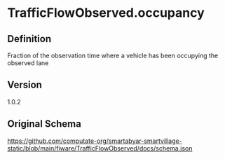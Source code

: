 # TrafficFlowObserved.occupancy

## Definition
Fraction of the observation time where a vehicle has been occupying the observed lane

## Version
1.0.2

## Original Schema
https://github.com/computate-org/smartabyar-smartvillage-static/blob/main/fiware/TrafficFlowObserved/docs/schema.json
